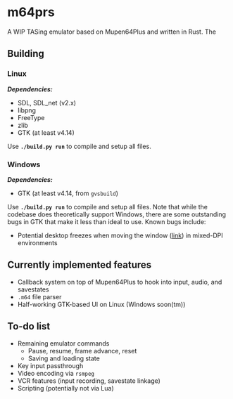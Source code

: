 # m64prs
A WIP TASing emulator based on Mupen64Plus and written in Rust. The 

## Building

### Linux
***Dependencies:***
- SDL, SDL_net (v2.x)
- libpng
- FreeType
- zlib
- GTK (at least v4.14)

Use **`./build.py run`** to compile and setup all files.

### Windows
***Dependencies:***
- GTK (at least v4.14, from `gvsbuild`)

Use **`./build.py run`** to compile and setup all files. Note that while the codebase
does theoretically support Windows, there are some outstanding bugs in GTK that make it
less than ideal to use. Known bugs include:

- Potential desktop freezes when moving the window ([link](https://gitlab.gnome.org/GNOME/gtk/-/issues/7175)) in mixed-DPI environments

## Currently implemented features
- Callback system on top of Mupen64Plus to hook into input, audio, and savestates
- `.m64` file parser
- Half-working GTK-based UI on Linux (Windows soon(tm))

## To-do list
- Remaining emulator commands
  - Pause, resume, frame advance, reset
  - Saving and loading state
- Key input passthrough
- Video encoding via `rsmpeg`
- VCR features (input recording, savestate linkage)
- Scripting (potentially not via Lua)